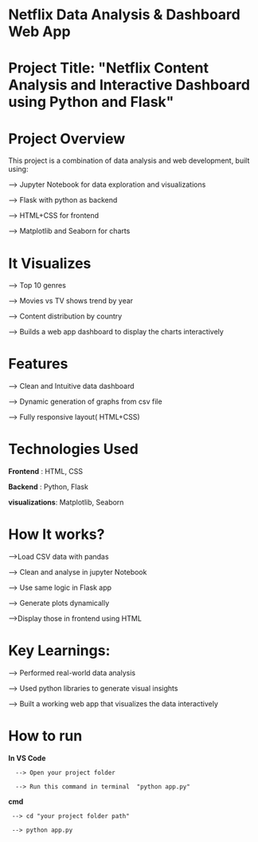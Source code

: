 # Netflix Data Analysis & Dashboard Web App
# Project Title: "Netflix Content Analysis and Interactive Dashboard using Python and Flask"

# Project Overview
This project is a combination of data analysis and web development, built using:

  --> Jupyter Notebook for data exploration and visualizations
  
  --> Flask with python as backend
  
  --> HTML+CSS for frontend
  
  --> Matplotlib and Seaborn for charts 


# It Visualizes

  --> Top 10 genres
  
  --> Movies vs TV shows trend by year
  
  --> Content distribution by country 
  
  --> Builds a web app dashboard to display the charts interactively


# Features

  --> Clean and Intuitive data dashboard
  
  --> Dynamic generation of graphs from csv file
  
  --> Fully responsive layout( HTML+CSS)
  

# Technologies Used

  **Frontend** : HTML, CSS
  
  **Backend** : Python, Flask
  
  **visualizations**: Matplotlib, Seaborn 


# How It works?

-->Load CSV data with pandas

--> Clean and analyse in jupyter Notebook

--> Use same logic in Flask app

--> Generate plots dynamically

-->Display those in frontend using HTML


# Key Learnings:

  --> Performed real-world data analysis
  
  --> Used python libraries to generate visual insights
  
  --> Built a working web app that visualizes the data interactively


# How to run

  **In VS Code**
  
      --> Open your project folder 
      
      --> Run this command in terminal  "python app.py"
      
   **cmd**
   
     --> cd "your project folder path"
     
     --> python app.py 






  





